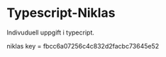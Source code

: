 # Typescript-Niklas
Indivuduell uppgift i typecript.


niklas key = fbcc6a07256c4c832d2facbc73645e52